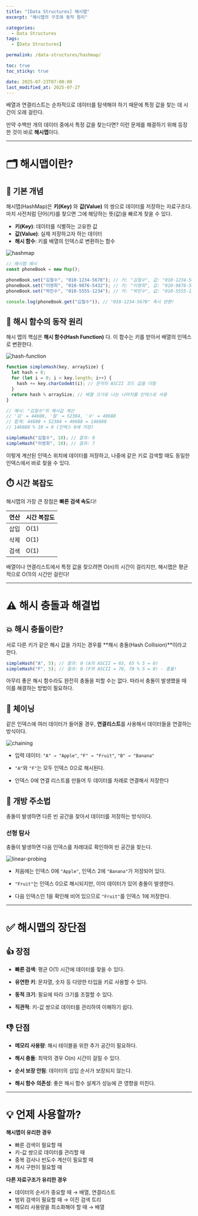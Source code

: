 ```yaml
---
title: "[Data Structures] 해시맵"
excerpt: "해시맵의 구조와 동작 원리"

categories:
  - Data Structures
tags:
  - [Data Structures]

permalink: /data-structures/hashmap/

toc: true
toc_sticky: true

date: 2025-07-23T07:00:00
last_modified_at: 2025-07-27
---
```


배열과 연결리스트는 순차적으로 데이터를 탐색해야 하기 때문에 특정 값을 찾는 데 시간이 오래 걸린다.

만약 수백만 개의 데이터 중에서 특정 값을 찾는다면? 이런 문제를 해결하기 위해 등장한 것이 바로 **해시맵**이다.

---

# 🗂️ 해시맵이란?

## 🔑 기본 개념

해시맵(HashMap)은 **키(Key)** 와 **값(Value)** 의 쌍으로 데이터를 저장하는 자료구조다. 마치 사전처럼 단어(키)를 찾으면 그에 해당하는 뜻(값)을 빠르게 찾을 수 있다.

- **키(Key)**: 데이터를 식별하는 고유한 값
- **값(Value)**: 실제 저장하고자 하는 데이터
- **해시 함수**: 키를 배열의 인덱스로 변환하는 함수

![hashmap](/assets/images/posts_img/data-structures/hashmap.png)

```javascript
// 해시맵 예시
const phoneBook = new Map();

phoneBook.set("김철수", "010-1234-5678"); // 키: "김철수", 값: "010-1234-5678"
phoneBook.set("이영희", "010-9876-5432"); // 키: "이영희", 값: "010-9876-5432"
phoneBook.set("박민수", "010-5555-1234"); // 키: "박민수", 값: "010-5555-1234"

console.log(phoneBook.get("김철수")); // "010-1234-5678" 즉시 반환!
```

## 🔧 해시 함수의 동작 원리

해시 맵의 핵심은 **해시 함수(Hash Function)** 다. 이 함수는 키를 받아서 배열의 인덱스로 변환한다.

![hash-function](/assets/images/posts_img/data-structures/hash-function.png)

```javascript
function simpleHash(key, arraySize) {
  let hash = 0;
  for (let i = 0; i < key.length; i++) {
    hash += key.charCodeAt(i); // 문자의 ASCII 코드 값을 더함
  }
  return hash % arraySize; // 배열 크기로 나눈 나머지를 인덱스로 사용
}

// 예시: "김철수"의 해시값 계산
// '김' = 44608, '철' = 52384, '수' = 49688
// 합계: 44608 + 52384 + 49688 = 146680
// 146680 % 10 = 0 (인덱스 0에 저장)

simpleHash("김철수", 10); // 결과: 0
simpleHash("이영희", 10); // 결과: 7
```

이렇게 계산된 인덱스 위치에 데이터를 저장하고, 나중에 같은 키로 검색할 때도 동일한 인덱스에서 바로 찾을 수 있다.

## ⏱️ 시간 복잡도

해시맵의 가장 큰 장점은 **빠른 검색 속도**다!

| 연산 | 시간 복잡도 |
| ---- | ----------- |
| 삽입 | O(1)        |
| 삭제 | O(1)        |
| 검색 | O(1)        |

배열이나 연결리스트에서 특정 값을 찾으려면 O(n)의 시간이 걸리지만, 해시맵은 평균적으로 O(1)의 시간만 걸린다!

---

# ⚠️ 해시 충돌과 해결법

## 💥 해시 충돌이란?

서로 다른 키가 같은 해시 값을 가지는 경우를 **해시 충돌(Hash Collision)**이라고 한다.

```javascript
simpleHash("A", 5); // 결과: 0 (A의 ASCII = 65, 65 % 5 = 0)
simpleHash("F", 5); // 결과: 0 (F의 ASCII = 70, 70 % 5 = 0) - 충돌!
```

아무리 좋은 해시 함수라도 완전히 충돌을 피할 수는 없다. 따라서 충돌이 발생했을 때 이를 해결하는 방법이 필요하다.

## 🔗 체이닝

같은 인덱스에 여러 데이터가 들어올 경우, **연결리스트**를 사용해서 데이터들을 연결하는 방식이다.

![chaining](/assets/images/posts_img/data-structures/chaining.png)

- 입력 데이터: `"A" → "Apple"`, `"F" → "Fruit"`, `"B" → "Banana"`

- `"A"`와 `"F"`는 모두 인덱스 0으로 해시된다.

- 인덱스 0에 연결 리스트를 만들어 두 데이터를 차례로 연결해서 저장한다

## 🏃 개방 주소법

충돌이 발생하면 다른 빈 공간을 찾아서 데이터를 저장하는 방식이다.

<h3>선형 탐사</h3>

충돌이 발생하면 다음 인덱스를 차례대로 확인하여 빈 공간을 찾는다.

![linear-probing](/assets/images/posts_img/data-structures/linear-probing.png)

- 처음에는 인덱스 0에 `"Apple"`, 인덱스 2에 `"Banana"`가 저장되어 있다.

- `"Fruit"`는 인덱스 0으로 해시되지만, 이미 데이터가 있어 충돌이 발생한다.

- 다음 인덱스인 1을 확인해 비어 있으므로 `"Fruit"`를 인덱스 1에 저장한다.

---

# ✅ 해시맵의 장단점

<h2>👍 장점</h2>

- **빠른 검색**: 평균 O(1) 시간에 데이터를 찾을 수 있다.

- **유연한 키**: 문자열, 숫자 등 다양한 타입을 키로 사용할 수 있다.

- **동적 크기**: 필요에 따라 크기를 조절할 수 있다.

- **직관적**: 키-값 쌍으로 데이터를 관리하여 이해하기 쉽다.

<h2>👎 단점</h2>

- **메모리 사용량**: 해시 테이블을 위한 추가 공간이 필요하다.

- **해시 충돌**: 최악의 경우 O(n) 시간이 걸릴 수 있다.

- **순서 보장 안됨**: 데이터의 삽입 순서가 보장되지 않는다.

- **해시 함수 의존성**: 좋은 해시 함수 설계가 성능에 큰 영향을 미친다.

---

# 💡 언제 사용할까?

**해시맵이 유리한 경우**

- 빠른 검색이 필요할 때
- 키-값 쌍으로 데이터를 관리할 때
- 중복 검사나 빈도수 계산이 필요할 때
- 캐시 구현이 필요할 때

**다른 자료구조가 유리한 경우**

- 데이터의 순서가 중요할 때 → 배열, 연결리스트
- 범위 검색이 필요할 때 → 이진 검색 트리
- 메모리 사용량을 최소화해야 할 때 → 배열
